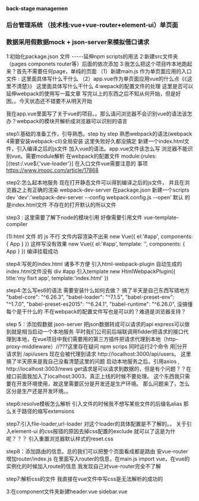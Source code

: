 #### back-stage managemen
### 后台管理系统 （技术栈:vue+vue-router+element-ui）单页面
### 数据采用假数据mock + json-server来模拟借口请求

<!-- 这里记录我实践的思路和过程 -->
1:初始化package.json 文件 -----延伸npm scripts的用法
2:新建src文件夹（pages componets router等）后面的依次添加
3:我怎么把这个项目咋本地跑起来？首先不需要任何page，单纯的页面
（1）新建main.js 作为单页面应用的入口文件 : 这里面具体写什么干什么
（2）app.vue作为单页面应用vue的什么点《《这里不清楚》》 这里面具体写什么干什么
4:wepack的配置文件的处理 这里是否可以延伸webpack的使用写一篇文章
写完以上的东西之后不知从何开始，但是好困。。今天状态还不错要不从明天开始

我在app.vue里面写了关于vue的项目。。那么请问浏览器不会识别vue的语法该怎办？webpack的模块开解析成浏览器可以识别的语言

step1:基础的准备工作，引导熟悉。step by step
熟悉webpack的语法(webpack 4需要安装webpack-cli)全局安装 这里失败好久都没搞定
新建一个index.html文件，引入编译之后的js文件
加入vue的语法。app.vue文件该怎么写 
浏览器不能识别vue。需要module解析
在webpack的配置文件 module:{rules:[{test:/\.vue$/,'vue-loader'}]
在入口文件vue需要注意的 事项
https://www.imooc.com/article/17868

step2:怎么起本地服务
现在打开静态文件可以得到编译之后的js文件， 并且在浏览器之上有正确的渲染
webpack-dev-server 
在package.json 新建一个scripts dev
'dev':'webpack-dev-server --config webpack.config.js --open' 
默认 的是index.html文件  不存在的打开默认的所以文件 

step3 : 这里需要了解下node的模块引用
好像需要引用文件
vue-template-compiler
<!--  -->
(1):html 文件 的 js 不行
文件内容渲染不出来
new Vue({
    el:'#app',
	components: { App } 
})
这样写没有效果
new Vue({
    el:'#app',
    template: '<App/>',
	components: { App }
})
编译挂载成功

step4:写死的index.html 诸多不方便
引入html-webpack-plugin 
自动生成的index.html文件没有 div #app
引入template
 new HtmlWebpackPlugin({
    title:'my fisrt app',
    template:'index.html'
})

step4:怎么写es6的语法
需要安装什么如何去做？
搞了半天是自己东西写错地方
    "babel-core": "^6.26.3",
    "babel-loader": "^7.1.5",
    "babel-preset-env": "^1.7.0",
    "babel-preset-es2015": "^6.24.1",
    "babel-runtime": "^6.26.0",
没搞懂每个是干什么的
不在webpack的配置文件写也是可以的？难道是浏览器支持？

step 5：添加假数据
json-server 把json数据转成可以请求的api
express可以做到就是相当启动一个本地服务
平时我们公司前后端联调用fidder把请求的接口代理到本地，在vue项目中我们需要用的第三方插件把请求代理到本地（http-proxy-middleware）//???这里存在疑问
npm scrips 同时运行2个命令 用|分开
请求到 /api/users 现在会被代理到请求 http://localhost:3000/api/users。
这里搞了半天原来是我自己没看清楚这里的问题
启动本地服务之后。引用axios , http://localhost:3003/news get请求是可以请求到数据的，但是有个问题？？在接口前面我加入了localhost:3003，真正上线的时候不要处理。
这个东西我只需要在开发环境使用，故这里需要区分是开发还是生产环境。
那么问题来了，怎么区分是生产还是开发环境。。

step6:resolve模板怎么解析
引入文件的时候我不想写某些文件的后缀名alias
那么关于路径的缩写extensions

step7:引入file-loader,url-loader 对这个loader的具体配置是不了解的。。
关于引入element-ui 的css报错的原因去掉css配置的exclude 就可以了这是为什呢？？？
引入重置浏览器默认样式的reset.css

step8：添加路由的信息。总的我们可以把整个页面看成都是路由
安vue-router 
增加router/index.js 在里面写入router的信息，在main.js import vue，在vue的实例化的时候加入route的信息
我发现自己对vue-router完全不了解

step7:解析css的文件
我直接在vue文件中写css是无法解析的成功的

3:在component文件夹新建header.vue sidebar.vue


<!-- #### 快速打开md文件的快捷键ctrl+shift+v -->



